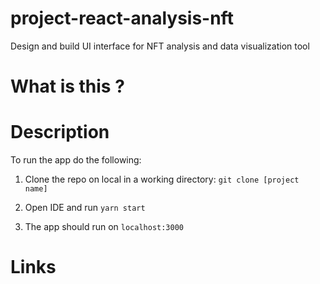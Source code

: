 # project-react-analysis-nft
Design and build UI interface for NFT analysis and data visualization tool

# What is this ?

# Description

To run the app do the following:

1. Clone the repo on local in a working directory: `git clone [project name]`

2. Open IDE and run `yarn start`

3. The app should run on `localhost:3000`

# Links
